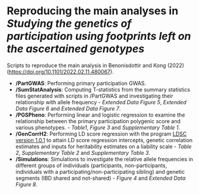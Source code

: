 # Reproducing the main analyses in *Studying the genetics of participation using footprints left on the ascertained genotypes*
Scripts to reproduce the main analysis in Benonisdottir and Kong (2022) (https://doi.org/10.1101/2022.02.11.480067). <br />
* **/PartGWAS**: Performing primary participation GWAS. <br />
* **/SumStatAnalysis**: Computing T-statistics from the summary statistics files generated with scripts in /PartGWAS and investigating 
their relationship with allele frequency - *Extended Data Figure 5*, *Extended Data Figure 6* and *Extended Data Figure 7*. <br />
* **/PGSPheno**: Performing linear and logistic regression to examine the relationship between the primary participation polygenic score 
and various phenotypes. - *Table1*, *Figure 3* and *Supplementary Table 1*.
* **/GenCorrH2**: Performing LD score regression with the program [LDSC version 1.0.1](https://github.com/bulik/ldsc) 
to attain LD score regression intercepts, genetic correlation estimates and inputs for heritability estimates on a liability scale - *Table 2*, *Supplementary Table 2* and *Supplementary Table 3*.
* **/Simulations**: Simulations to investigate the relative allele frequencies in different groups of individuals (participants, non-participants, individuals with a participating/non-participating sibling) 
and genetic segments (IBD shared and not-shared) - *Figure 4* and *Extended Data Figure 8*. 
